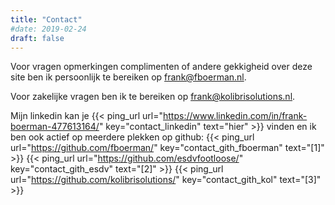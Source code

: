 ```yaml
---
title: "Contact"
#date: 2019-02-24
draft: false
---
```

Voor vragen opmerkingen complimenten of andere gekkigheid over deze site ben ik persoonlijk te bereiken op [frank@fboerman.nl](mailto:frank@fboerman.nl).

Voor zakelijke vragen ben ik te bereiken op [frank@kolibrisolutions.nl](mailto:frank@kolibrisolutions.nl).

Mijn linkedin kan je {{< ping_url url="https://www.linkedin.com/in/frank-boerman-477613164/" key="contact_linkedin" text="hier" >}} vinden en ik ben ook actief op meerdere plekken op github: {{< ping_url url="https://github.com/fboerman/" key="contact_gith_fboerman" text="[1]" >}} {{< ping_url url="https://github.com/esdvfootloose/" key="contact_gith_esdv" text="[2]" >}} {{< ping_url  url="https://github.com/kolibrisolutions/" key="contact_gith_kol" text="[3]" >}}

